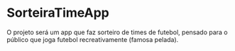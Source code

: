# SorteiraTimeApp
O projeto será um app que faz sorteiro de times de futebol, pensado para o público que joga futebol recreativamente (famosa pelada).
